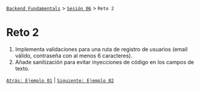 [`Backend Fundamentals`](../../README.md) > [`Sesión 06`](../README.md) > `Reto 2`
	
# Reto 2

1. Implementa validaciones para una ruta de registro de usuarios (email válido, contraseña con al menos 6 caracteres).
2. Añade sanitización para evitar inyecciones de código en los campos de texto.


[`Atrás: Ejemplo 01`](../Ejemplo-01) | [`Siguiente: Ejemplo 02`](../Ejemplo-03)
